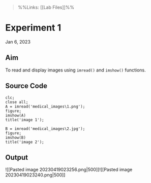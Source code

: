 >%%Links: [[Lab Files]]%%

# Experiment 1
Jan 6, 2023

## Aim
To read and display images using `imread()` and `imshow()` functions.

## Source Code
```
clc;
close all;
A = imread('medical_images\1.png');
figure;
imshow(A)
title('image 1');

B = imread('medical_images\2.jpg');
figure;
imshow(B)
title('image 2');
```

## Output
![[Pasted image 20230419023256.png|500]]![[Pasted image 20230419023240.png|500]]